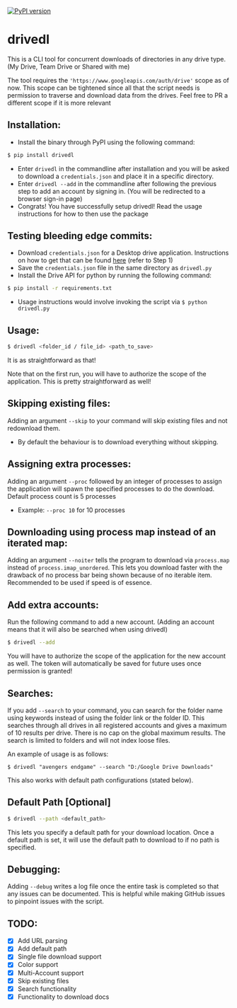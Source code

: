 [![PyPI version](https://badge.fury.io/py/drivedl.svg)](https://badge.fury.io/py/drivedl)

# drivedl

This is a CLI tool for concurrent downloads of directories in any drive type. (My Drive, Team Drive or Shared with me)

The tool requires the `'https://www.googleapis.com/auth/drive'` scope as of now. This scope can be tightened since all that the script needs is permission to traverse and download data from the drives. Feel free to PR a different scope if it is more relevant

## Installation:

- Install the binary through PyPI using the following command:
```bash
$ pip install drivedl
```
- Enter `drivedl` in the commandline after installation and you will be asked to download a `credentials.json` and place it in a specific directory.
- Enter `drivedl --add` in the commandline after following the previous step to add an account by signing in. (You will be redirected to a browser sign-in page)
- Congrats! You have successfully setup drivedl! Read the usage instructions for how to then use the package

## Testing bleeding edge commits:

- Download `credentials.json` for a Desktop drive application. Instructions on how to get that can be found [here](https://developers.google.com/drive/api/v3/quickstart/python) (refer to Step 1)
- Save the `credentials.json` file in the same directory as `drivedl.py`
- Install the Drive API for python by running the following command:
```bash
$ pip install -r requirements.txt
```
- Usage instructions would involve invoking the script via `$ python drivedl.py`

## Usage:

```bash
$ drivedl <folder_id / file_id> <path_to_save>
```
It is as straightforward as that!

Note that on the first run, you will have to authorize the scope of the application. This is pretty straightforward as well!

## Skipping existing files:

Adding an argument `--skip` to your command will skip existing files and not redownload them.
- By default the behaviour is to download everything without skipping.

## Assigning extra processes:

Adding an argument `--proc` followed by an integer of processes to assign the application will spawn the specified processes to do the download. Default process count is 5 processes
- Example: `--proc 10` for 10 processes

## Downloading using process map instead of an iterated map:

Adding an argument `--noiter` tells the program to download via `process.map` instead of `process.imap_unordered`. This lets you download faster with the drawback of no process bar being shown because of no iterable item. Recommended to be used if speed is of essence.

## Add extra accounts:

Run the following command to add a new account. (Adding an account means that it will also be searched when using drivedl)
```bash
$ drivedl --add
```
You will have to authorize the scope of the application for the new account as well. The token will automatically be saved for future uses once permission is granted!

## Searches:

If you add `--search` to your command, you can search for the folder name using keywords instead of using the folder link or the folder ID. This searches through all drives in all registered accounts and gives a maximum of 10 results per drive. There is no cap on the global maximum results. The search is limited to folders and will not index loose files.

An example of usage is as follows:
```
$ drivedl "avengers endgame" --search "D:/Google Drive Downloads"
```
This also works with default path configurations (stated below).

## Default Path [Optional]

```bash
$ drivedl --path <default_path>
```

This lets you specify a default path for your download location. Once a default path is set, it will use the default path to download to if no path is specified.

## Debugging:

Adding `--debug` writes a log file once the entire task is completed so that any issues can be documented. This is helpful while making GitHub issues to pinpoint issues with the script.

## TODO:

- [x] Add URL parsing
- [x] Add default path
- [x] Single file download support
- [x] Color support
- [x] Multi-Account support
- [x] Skip existing files
- [x] Search functionality
- [x] Functionality to download docs
